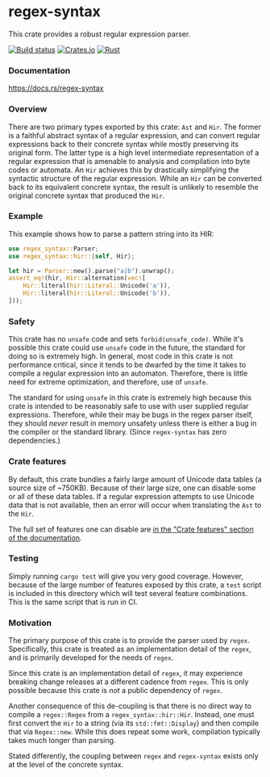 regex-syntax
============
This crate provides a robust regular expression parser.

[![Build status](https://github.com/rust-lang/regex/workflows/ci/badge.svg)](https://github.com/rust-lang/regex/actions)
[![Crates.io](https://img.shields.io/crates/v/regex-syntax.svg)](https://crates.io/crates/regex-syntax)
[![Rust](https://img.shields.io/badge/rust-1.28.0%2B-blue.svg?maxAge=3600)](https://github.com/rust-lang/regex)


### Documentation

https://docs.rs/regex-syntax


### Overview

There are two primary types exported by this crate: `Ast` and `Hir`. The former
is a faithful abstract syntax of a regular expression, and can convert regular
expressions back to their concrete syntax while mostly preserving its original
form. The latter type is a high level intermediate representation of a regular
expression that is amenable to analysis and compilation into byte codes or
automata. An `Hir` achieves this by drastically simplifying the syntactic
structure of the regular expression. While an `Hir` can be converted back to
its equivalent concrete syntax, the result is unlikely to resemble the original
concrete syntax that produced the `Hir`.


### Example

This example shows how to parse a pattern string into its HIR:

```rust
use regex_syntax::Parser;
use regex_syntax::hir::{self, Hir};

let hir = Parser::new().parse("a|b").unwrap();
assert_eq!(hir, Hir::alternation(vec![
    Hir::literal(hir::Literal::Unicode('a')),
    Hir::literal(hir::Literal::Unicode('b')),
]));
```


### Safety

This crate has no `unsafe` code and sets `forbid(unsafe_code)`. While it's
possible this crate could use `unsafe` code in the future, the standard
for doing so is extremely high. In general, most code in this crate is not
performance critical, since it tends to be dwarfed by the time it takes to
compile a regular expression into an automaton. Therefore, there is little need
for extreme optimization, and therefore, use of `unsafe`.

The standard for using `unsafe` in this crate is extremely high because this
crate is intended to be reasonably safe to use with user supplied regular
expressions. Therefore, while their may be bugs in the regex parser itself,
they should _never_ result in memory unsafety unless there is either a bug
in the compiler or the standard library. (Since `regex-syntax` has zero
dependencies.)


### Crate features

By default, this crate bundles a fairly large amount of Unicode data tables
(a source size of ~750KB). Because of their large size, one can disable some
or all of these data tables. If a regular expression attempts to use Unicode
data that is not available, then an error will occur when translating the `Ast`
to the `Hir`.

The full set of features one can disable are
[in the "Crate features" section of the documentation](https://docs.rs/regex-syntax/*/#crate-features).


### Testing

Simply running `cargo test` will give you very good coverage. However, because
of the large number of features exposed by this crate, a `test` script is
included in this directory which will test several feature combinations. This
is the same script that is run in CI.


### Motivation

The primary purpose of this crate is to provide the parser used by `regex`.
Specifically, this crate is treated as an implementation detail of the `regex`,
and is primarily developed for the needs of `regex`.

Since this crate is an implementation detail of `regex`, it may experience
breaking change releases at a different cadence from `regex`. This is only
possible because this crate is _not_ a public dependency of `regex`.

Another consequence of this de-coupling is that there is no direct way to
compile a `regex::Regex` from a `regex_syntax::hir::Hir`. Instead, one must
first convert the `Hir` to a string (via its `std::fmt::Display`) and then
compile that via `Regex::new`. While this does repeat some work, compilation
typically takes much longer than parsing.

Stated differently, the coupling between `regex` and `regex-syntax` exists only
at the level of the concrete syntax.
